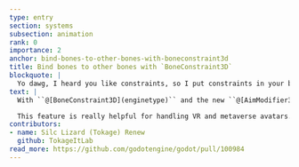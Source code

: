 ```yaml
---
type: entry
section: systems
subsection: animation
rank: 0
importance: 2
anchor: bind-bones-to-other-bones-with-boneconstraint3d
title: Bind bones to other bones with `BoneConstraint3D`
blockquote: |
  Yo dawg, I heard you like constraints, so I put constraints in your bones so you can move bones when bones move.
text: |
  With ``@[BoneConstraint3D](enginetype)`` and the new ``@[AimModifier3D](enginetype)``&#x2060;, ``@[CopyTransformModifier3D](enginetype)``&#x2060;, and ``@[ConvertTransformModifier3D](enginetype)``&#x2060;, it is now possible to bind bones to other bones. This can enable more natural movement and poses.

  This feature is really helpful for handling VR and metaverse avatars.
contributors:
- name: Silc Lizard (Tokage) Renew
  github: TokageItLab
read_more: https://github.com/godotengine/godot/pull/100984
---
```

